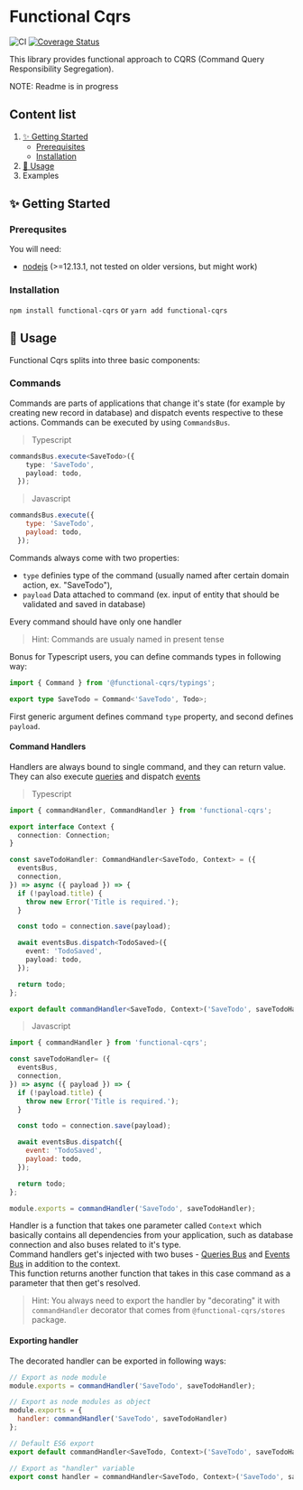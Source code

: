 # Functional Cqrs
![CI](https://github.com/TheUnderScorer/functional-cqrs/workflows/CI/badge.svg)
[![Coverage Status](https://coveralls.io/repos/github/TheUnderScorer/functional-cqrs/badge.svg?branch=master)](https://coveralls.io/github/TheUnderScorer/functional-cqrs?branch=master)

This library provides functional approach to CQRS (Command Query Responsibility Segregation).

NOTE: Readme is in progress

## Content list

1. [✨ Getting Started](#-getting-started)
    - [Prerequisites](#prerequisites)
    - [Installation](#installation)
2. [🚀 Usage](#-usage)
3. Examples


## ✨ Getting Started

### Prerequsites

You will need:
- [nodejs](https://nodejs.org/en/) (>=12.13.1, not tested on older versions, but might work)

### Installation

`npm install functional-cqrs` or `yarn add functional-cqrs`

## 🚀 Usage

Functional Cqrs splits into three basic components:

### Commands

Commands are parts of applications that change it's state (for example by creating new record in database) and dispatch events respective to these actions. Commands can be executed by using `CommandsBus`.

> Typescript

```typescript
commandsBus.execute<SaveTodo>({
    type: 'SaveTodo',
    payload: todo,
  });
```

> Javascript

```javascript
commandsBus.execute({
    type: 'SaveTodo',
    payload: todo,
  });
```

Commands always come with two properties: 
- `type` definies type of the command (usually named after certain domain action, ex. "SaveTodo"),
- `payload` Data attached to command (ex. input of entity that should be validated and saved in database)

Every command should have only one handler

>Hint: Commands are usualy named in present tense

Bonus for Typescript users, you can define commands types in following way:

```typescript
import { Command } from '@functional-cqrs/typings';

export type SaveTodo = Command<'SaveTodo', Todo>;
```

First generic argument defines command `type` property, and second defines `payload`. 

#### Command Handlers

Handlers are always bound to single command, and they can return value. They can also execute [queries](#queries) and dispatch [events](#events.)

>Typescript

```typescript
import { commandHandler, CommandHandler } from 'functional-cqrs';

export interface Context {
  connection: Connection;
}

const saveTodoHandler: CommandHandler<SaveTodo, Context> = ({
  eventsBus,
  connection,
}) => async ({ payload }) => {
  if (!payload.title) {
    throw new Error('Title is required.');
  }

  const todo = connection.save(payload);

  await eventsBus.dispatch<TodoSaved>({
    event: 'TodoSaved',
    payload: todo,
  });

  return todo;
};

export default commandHandler<SaveTodo, Context>('SaveTodo', saveTodoHandler);
```

>Javascript

```javascript
import { commandHandler } from 'functional-cqrs';

const saveTodoHandler= ({
  eventsBus,
  connection,
}) => async ({ payload }) => {
  if (!payload.title) {
    throw new Error('Title is required.');
  }

  const todo = connection.save(payload);

  await eventsBus.dispatch({
    event: 'TodoSaved',
    payload: todo,
  });

  return todo;
};

module.exports = commandHandler('SaveTodo', saveTodoHandler);
```

Handler is a function that takes one parameter called `Context` 
which basically contains all dependencies from your application, such as database connection and also buses related to it's type.
<br>
Command handlers get's injected with two buses - [Queries Bus](#queries-bus) and [Events Bus](#events-bus) in addition to the context.
<br>
This function returns another function that takes in this case command as a parameter that then get's resolved.

> Hint: You always need to export the handler by "decorating" it with `commandHandler` decorator that comes from `@functional-cqrs/stores` package.

#### Exporting handler

The decorated handler can be exported in following ways:

```javascript
// Export as node module
module.exports = commandHandler('SaveTodo', saveTodoHandler);

// Export as node modules as object
module.exports = {
  handler: commandHandler('SaveTodo', saveTodoHandler)
};

// Default ES6 export
export default commandHandler<SaveTodo, Context>('SaveTodo', saveTodoHandler);

// Export as "handler" variable
export const handler = commandHandler<SaveTodo, Context>('SaveTodo', saveTodoHandler);
```
